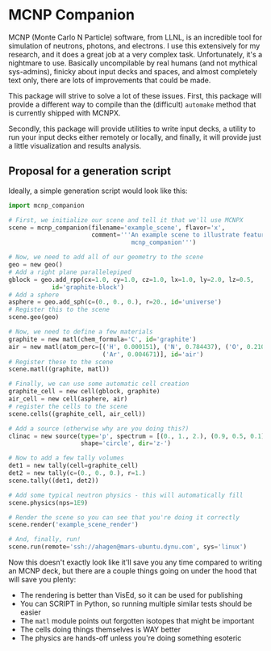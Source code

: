 # MCNP Companion

MCNP (Monte Carlo N Particle) software, from LLNL, is an incredible tool for
simulation of neutrons, photons, and electrons.  I use this extensively for my
research, and it does a great job at a very complex task.  Unfortunately, it's a
nightmare to use.  Basically uncompilable by real humans (and not mythical
sys-admins), finicky about input decks and spaces, and almost completely text
only, there are lots of improvements that could be made.

This package will strive to solve a lot of these issues.  First, this package
will provide a different way to compile than the (difficult) `automake` method
that is currently shipped with MCNPX.

Secondly, this package will provide utilities to write input decks, a utility to
run your input decks either remotely or locally, and finally, it will provide
just a little visualization and results analysis.

## Proposal for a generation script

Ideally, a simple generation script would look like this:

```python
import mcnp_companion

# First, we initialize our scene and tell it that we'll use MCNPX
scene = mcnp_companion(filename='example_scene', flavor='x',
                       comment='''An example scene to illustrate features of
                                  mcnp_companion''')

# Now, we need to add all of our geometry to the scene
geo = new geo()
# Add a right plane parallelepiped
gblock = geo.add_rpp(cx=1.0, cy=1.0, cz=1.0, lx=1.0, ly=2.0, lz=0.5,
            id='graphite-block')
# Add a sphere
asphere = geo.add_sph(c=(0., 0., 0.), r=20., id='universe')
# Register this to the scene
scene.geo(geo)

# Now, we need to define a few materials
graphite = new matl(chem_formula='C', id='graphite')
air = new matl(atom_perc=[('H', 0.000151), ('N', 0.784437), ('O', 0.210750),
                          ('Ar', 0.004671)], id='air')
# Register these to the scene
scene.matl((graphite, matl))

# Finally, we can use some automatic cell creation
graphite_cell = new cell(gblock, graphite)
air_cell = new cell(asphere, air)
# register the cells to the scene
scene.cells((graphite_cell, air_cell))

# Add a source (otherwise why are you doing this?)
clinac = new source(type='p', spectrum = [(0., 1., 2.), (0.9, 0.5, 0.1)],
                    shape='circle', dir='z-')

# Now to add a few tally volumes
det1 = new tally(cell=graphite_cell)
det2 = new tally(c=(0., 0., 0.), r=1.)
scene.tally((det1, det2))

# Add some typical neutron physics - this will automatically fill
scene.physics(nps=1E9)

# Render the scene so you can see that you're doing it correctly
scene.render('example_scene_render')

# And, finally, run!
scene.run(remote='ssh://ahagen@mars-ubuntu.dynu.com', sys='linux')

```

Now this doesn't exactly look like it'll save you any time compared to writing
an MCNP deck, but there are a couple things going on under the hood that will
save you plenty:

- The rendering is better than VisEd, so it can be used for publishing
- You can SCRIPT in Python, so running multiple similar tests should be easier
- The `matl` module points out forgotten isotopes that might be important
- The cells doing things themselves is WAY better
- The physics are hands-off unless you're doing something esoteric

